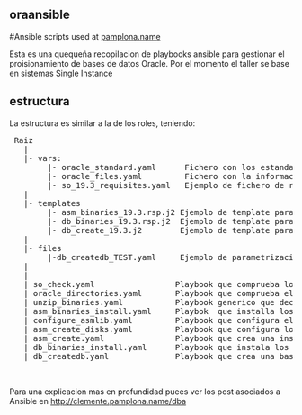 ## oraansible

#Ansible scripts used at [pamplona.name](http://clemente.pamplona.name/dba)

Esta es una quequeña recopilacion de playbooks ansible para gestionar el proisionamiento de bases de datos Oracle.
Por el momento el taller se base en sistemas Single Instance
## estructura
La estructura es similar a la de los roles, teniendo:
<pre>
 Raiz
   |
   |- vars:
        |- oracle_standard.yaml      Fichero con los estandares del departamento
        |- oracle_files.yaml         Fichero con la informacion fisica de los binarios 
        |- so_19.3_requisites.yaml   Ejemplo de fichero de requisitos de S.O para oracle 19.3
   |
   |- templates
        |- asm_binaries_19.3.rsp.j2 Ejemplo de template para la instalacion de binarios de asm la version 19.3
        |- db_binaries_19.3.rsp.j2  Ejemplo de template para la instalacion de binarios de binarios  la version 19.3
        |- db_create_19.3.j2        Ejemplo de template para la icreacion de una base datos Single instance version 19.3
   |
   |- files
        |-db_createdb_TEST.yaml     Ejemplo de parametrizacion especifica par una base de datos 
   |  
   |  
   | so_check.yaml                 Playbook que comprueba los prerrequisitos del sistema operativo  
   | oracle_directories.yaml       Playbook que comprueba el arbol de directorios de oracle
   | unzip_binaries.yaml           Playbook generico que decomprime zips
   | asm_binaries_install.yaml     Playbok  que installa los binarios de ASM  y registra el oracle restart sin ASM
   | configure_asmlib.yaml         Playbook que configura el asmlib
   | asm_create_disks.yaml         Playbook que configura los discos de ASM 
   | asm_create.yaml               Playbook que crea una instancia +ASM con en el GRID y con los discos previamente instalados
   | db_binaries_install.yaml      Playbook que instala los binarios del motor de base de datos
   | db_createdb.yaml              Playbook que crea una base de datos


</pre>
Para una explicacion mas en profundidad puees ver los post asociados a Ansible en http://clemente.pamplona.name/dba
